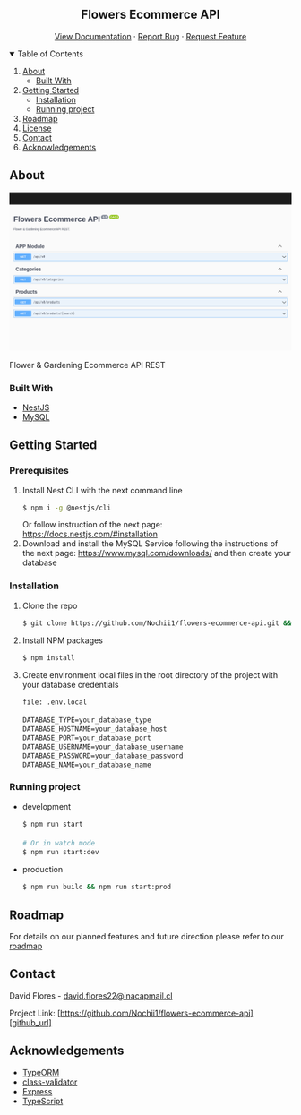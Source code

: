 <!-- PROJECT LOGO -->
<p align="center">
  <h2 align="center">Flowers Ecommerce API</h2>

  <p align="center">
    <a href="http://flowersecommerceapi-env-1.eba-mkf539ta.us-west-1.elasticbeanstalk.com/api/v0/docs/">View Documentation</a>
    ·
    <a href="https://github.com/Nochii1/flowers-ecommerce-api/issues">Report Bug</a>
    ·
    <a href="https://github.com/Nochii1/flowers-ecommerce-api/issues">Request Feature</a>
  </p>
</p>

<!-- TABLE OF CONTENTS -->
<details open="open">
  <summary>Table of Contents</summary>
  <ol>
    <li>
      <a href="#about">About</a>
      <ul>
        <li><a href="#built-with">Built With</a></li>
      </ul>
    </li>
    <li>
      <a href="#getting-started">Getting Started</a>
      <ul>
        <li><a href="#installation">Installation</a></li>
        <li><a href="#running-project">Running project</a></li>
      </ul>
    </li>
    <li><a href="#roadmap">Roadmap</a></li>
    <li><a href="#license">License</a></li>
    <li><a href="#contact">Contact</a></li>
    <li><a href="#acknowledgements">Acknowledgements</a></li>
  </ol>
</details>

<!-- ABOUT THE PROJECT -->
## About

[![Flowers Ecommerce API][api-screenshot]][docs_url]

Flower & Gardening Ecommerce API REST

### Built With

* [NestJS](https://docs.nestjs.com/)
* [MySQL](https://www.mysql.com/)

<!-- GETTING STARTED -->
## Getting Started

### Prerequisites
1. Install Nest CLI with the next command line 
    ```sh
    $ npm i -g @nestjs/cli
    ```
    Or follow instruction of the next page: https://docs.nestjs.com/#installation
2. Download and install the MySQL Service following the instructions of the next page: https://www.mysql.com/downloads/ and then create your database

### Installation

1. Clone the repo
    ```sh
    $ git clone https://github.com/Nochii1/flowers-ecommerce-api.git && cd flowers-ecommerce-api
    ```
2. Install NPM packages
    ```sh
    $ npm install
    ```
3. Create environment local files in the root directory of the project with your database credentials
    ```
    file: .env.local

    DATABASE_TYPE=your_database_type
    DATABASE_HOSTNAME=your_database_host
    DATABASE_PORT=your_database_port
    DATABASE_USERNAME=your_database_username
    DATABASE_PASSWORD=your_database_password
    DATABASE_NAME=your_database_name
    ```

<!-- USAGE EXAMPLES -->
### Running project
* development
    ```sh
    $ npm run start

    # Or in watch mode
    $ npm run start:dev
    ```
* production
    ```sh
    $ npm run build && npm run start:prod
    ```

<!-- ROADMAP -->
## Roadmap

For details on our planned features and future direction please refer to our [roadmap][issues-url]

<!-- CONTACT -->
## Contact

David Flores - david.flores22@inacapmail.cl

Project Link: [https://github.com/Nochii1/flowers-ecommerce-api][github_url]

<!-- ACKNOWLEDGEMENTS -->
## Acknowledgements
* [TypeORM](https://typeorm.io/)
* [class-validator](https://github.com/typestack/class-validator)
* [Express](https://expressjs.com/)
* [TypeScript](https://www.typescriptlang.org/)

<!-- MARKDOWN LINKS & IMAGES -->
[issues-url]: https://github.com/Nochii1/flowers-ecommerce-api/issues
[api-screenshot]: public/assets/api-screenshot.png
[docs_url]: http://flowersecommerceapi-env-1.eba-mkf539ta.us-west-1.elasticbeanstalk.com/api/v0/docs
[github_url]: https://github.com/Nochii1/flowers-ecommerce-api
